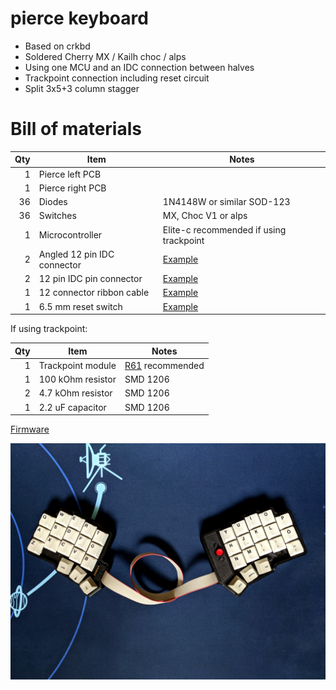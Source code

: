 # pierce keyboard

* Based on crkbd
* Soldered Cherry MX / Kailh choc / alps
* Using one MCU and an IDC connection between halves
* Trackpoint connection including reset circuit
* Split 3x5+3 column stagger

# Bill of materials
| Qty | Item                                          | Notes                                               |
|----:|-----------------------------------------------|-----------------------------------------------------|
|   1 | Pierce left PCB                               |                                                     |
|   1 | Pierce right PCB                              |                                                     |
|  36 | Diodes                                        | 1N4148W or similar SOD-123                          |
|  36 | Switches                                      | MX, Choc V1 or alps                                 |
|   1 | Microcontroller                               | Elite-c recommended if using trackpoint             |
|   2 | Angled 12 pin IDC connector                   | [Example](https://www.conrad.com/p/tru-components-1589771-pin-connector-no-ejector-contact-spacing-254-mm-total-number-of-pins-12-no-of-rows-2-1-pcs-1589771)|
|   2 | 12 pin IDC pin connector                      | [Example](https://www.conrad.com/p/bkl-electronic-10120991-pin-connector-strain-relief-contact-spacing-254-mm-total-number-of-pins-12-no-of-rows-2-1-2103795)|
|   1 | 12 connector ribbon cable                     | [Example](https://www.conrad.com/p/lapp-49900055-ribbon-cable-contact-spacing-127-mm-14-x-009-mm-grey-sold-per-metre-609735)|
|   1 | 6.5 mm reset switch                           | [Example](https://www.conrad.com/p/tru-components-yst-1101-pushbutton-12-v-dc-005-a-1-x-offon-momentary-1-pcs-1569015)|

If using trackpoint:

| Qty | Item                                          | Notes                                               |
|----:|-----------------------------------------------|-----------------------------------------------------|
|   1 | Trackpoint module                             | [R61](https://deskthority.net/wiki/TrackPoint_Hardware) recommended|
|   1 | 100 kOhm resistor                             | SMD 1206                                                    |
|   2 | 4.7 kOhm resistor                             | SMD 1206                                                    |
|   1 | 2.2 uF capacitor                              | SMD 1206                                                    |

[Firmware](https://github.com/durken1/qmk_firmware/tree/pierce/keyboards/pierce)

![pierce](assets/pic.jpg "pierce")

